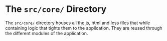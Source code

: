 # The `src/core/` Directory

The `src/core/` directory houses all the js, html and less files that while containing logic that tights them to the
application. They are reused through the different modules of the application.